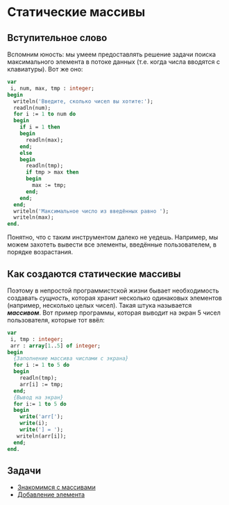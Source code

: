 # Статические массивы

## Вступительное слово

Вспомним юность: мы умеем предоставлять решение задачи поиска максимального элемента в потоке данных (т.е. когда числа вводятся с клавиатуры). Вот же оно:

```Pascal
var 
 i, num, max, tmp : integer;
begin
  writeln('Введите, сколько чисел вы хотите:');
  readln(num);
  for i := 1 to num do
  begin
    if i = 1 then
    begin
      readln(max);
    end;
    else
    begin
      readln(tmp);
      if tmp > max then
      begin
        max := tmp;
      end;
    end;
  end;
  writeln('Максимальное число из введённых равно ');
  writeln(max);
end.
```

Понятно, что с таким инструментом далеко не уедешь. Например, мы можем захотеть вывести все элементы, введённые пользователем, в порядке возрастания.

## Как создаются статические массивы

Поэтому в непростой программистской жизни бывает необходимость создавать *сущность*, которая хранит несколько одинаковых элементов (например, несколько целых чисел). Такая штука называется ***массивом***. Вот пример программы, которая выводит на экран 5 чисел пользователя, которые тот ввёл:

```Pascal
var 
 i, tmp : integer;
 arr : array[1..5] of integer;
begin
  {Заполнение массива числами с экрана}
  for i := 1 to 5 do
  begin
    readln(tmp);
    arr[i] := tmp;
  end;
  {Вывод на экран}
  for i:= 1 to 5 do
  begin
    write('arr[');
    write(i);
    write('] = ');
   writeln(arr[i]);
  end;
end.
```

## Задачи

- [Знакомимся с массивами](/ull-spring/static-arrays/first-try)
- [Добавление элемента](/ull-spring/static-arrays/insert-element)
